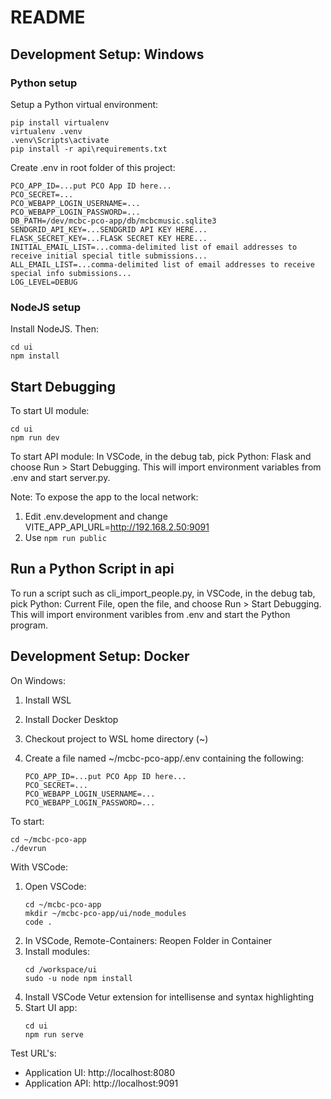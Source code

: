 # README

## Development Setup: Windows

### Python setup

Setup a Python virtual environment:
```
pip install virtualenv
virtualenv .venv
.venv\Scripts\activate
pip install -r api\requirements.txt
```

Create .env in root folder of this project:
```
PCO_APP_ID=...put PCO App ID here...
PCO_SECRET=...
PCO_WEBAPP_LOGIN_USERNAME=...
PCO_WEBAPP_LOGIN_PASSWORD=...
DB_PATH=/dev/mcbc-pco-app/db/mcbcmusic.sqlite3
SENDGRID_API_KEY=...SENDGRID API KEY HERE...
FLASK_SECRET_KEY=...FLASK SECRET KEY HERE...
INITIAL_EMAIL_LIST=...comma-delimited list of email addresses to receive initial special title submissions...
ALL_EMAIL_LIST=...comma-delimited list of email addresses to receive special info submissions...
LOG_LEVEL=DEBUG
```

### NodeJS setup

Install NodeJS. Then:
```
cd ui
npm install
```

## Start Debugging

To start UI module:
```
cd ui
npm run dev
```

To start API module: In VSCode, in the debug tab, pick Python: Flask and choose Run > Start Debugging. This will import environment variables
from .env and start server.py.

Note: To expose the app to the local network:
1. Edit .env.development and change VITE_APP_API_URL=http://192.168.2.50:9091
2. Use `npm run public` 

## Run a Python Script in api

To run a script such as cli_import_people.py, in VSCode, in the debug tab, pick Python: Current
File, open the file, and choose Run > Start Debugging. This will import environment varibles from
.env and start the Python program.



## Development Setup: Docker

On Windows:

1. Install WSL
2. Install Docker Desktop
3. Checkout project to WSL home directory (~)
4. Create a file named ~/mcbc-pco-app/.env containing the following:

   ```
   PCO_APP_ID=...put PCO App ID here...
   PCO_SECRET=...
   PCO_WEBAPP_LOGIN_USERNAME=...
   PCO_WEBAPP_LOGIN_PASSWORD=...
   ```

To start:

```
cd ~/mcbc-pco-app
./devrun
```

With VSCode:

1. Open VSCode:
   ```
   cd ~/mcbc-pco-app
   mkdir ~/mcbc-pco-app/ui/node_modules
   code .
   ```
2. In VSCode, Remote-Containers: Reopen Folder in Container
3. Install modules:
   ```
   cd /workspace/ui
   sudo -u node npm install
   ```
4. Install VSCode Vetur extension for intellisense and syntax highlighting
5. Start UI app:
   ```
   cd ui
   npm run serve
   ```

Test URL's:
* Application UI: http://localhost:8080
* Application API: http://localhost:9091
